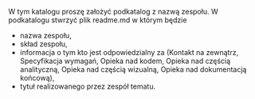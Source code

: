 W tym katalogu proszę założyć podkatalog z nazwą zespołu.
W podkatalogu stwrzyć plik readme.md w którym będzie

* nazwa zespołu,
* skład zespołu,
* informacja o tym kto jest odpowiedzialny za (Kontakt na zewnątrz, Specyfikacja wymagań, Opieka nad kodem, Opieka nad częścią analityczną, Opieka nad częścią wizualną, Opieka nad dokumentacją końcową),
* tytuł realizowanego przez zespół tematu.
